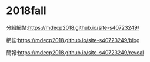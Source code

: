 # 2018fall

分組網站:https://mdecp2018.github.io/site-s40723249/

網誌:https://mdecp2018.github.io/site-s40723249/blog

簡報:https://mdecp2018.github.io/site-s40723249/reveal
